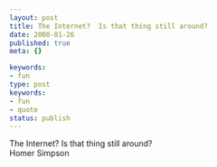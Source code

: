 ```yaml
---
layout: post
title: The Internet?  Is that thing still around?
date: 2008-01-26
published: true
meta: {}

keywords:
- fun
type: post
keywords:
- fun
- quote
status: publish
---
```

The Internet?  Is that thing still around?<br />Homer Simpson
